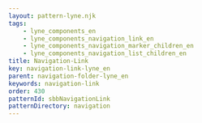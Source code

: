 ```yaml
---
layout: pattern-lyne.njk
tags: 
    - lyne_components_en
    - lyne_components_navigation_link_en
    - lyne_components_navigation_marker_children_en
    - lyne_components_navigation_list_children_en
title: Navigation-Link
key: navigation-link-lyne_en
parent: navigation-folder-lyne_en
keywords: navigation-link
order: 430
patternId: sbbNavigationLink
patternDirectory: navigation
---
```

